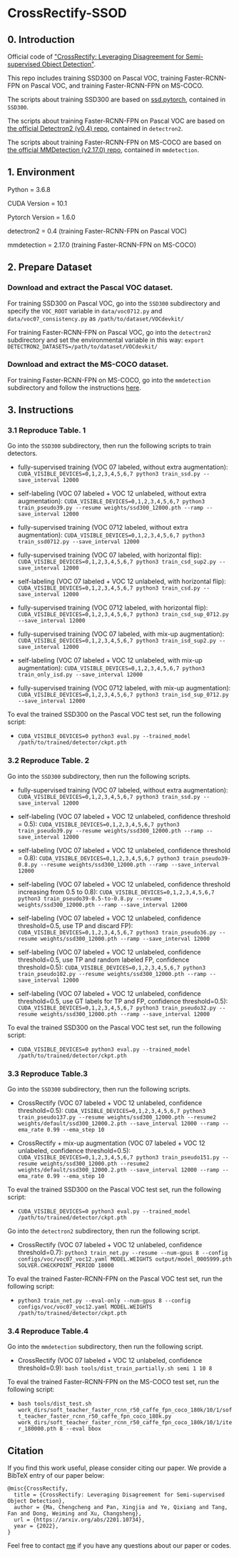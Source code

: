 # CrossRectify-SSOD
## 0. Introduction
Official code of ["CrossRectify: Leveraging Disagreement for Semi-supervised Object Detection"](https://arxiv.org/abs/2201.10734).

This repo includes training SSD300 on Pascal VOC, training Faster-RCNN-FPN on Pascal VOC, and training Faster-RCNN-FPN on MS-COCO.

The scripts about training SSD300 are based on [ssd.pytorch](https://github.com/amdegroot/ssd.pytorch/), contained in ```SSD300```.

The scripts about training Faster-RCNN-FPN on Pascal VOC are based on [the official Detectron2 (v0.4) repo](https://github.com/facebookresearch/detectron2/tree/v0.4/), contained in ```detectron2```.

The scripts about training Faster-RCNN-FPN on MS-COCO are based on [the official MMDetection (v2.17.0) repo](https://github.com/open-mmlab/mmdetection/tree/v2.17.0/), contained in ```mmdetection```.

## 1. Environment
Python = 3.6.8

CUDA Version = 10.1

Pytorch Version = 1.6.0

detectron2 = 0.4 (training Faster-RCNN-FPN on Pascal VOC)

mmdetection = 2.17.0 (training Faster-RCNN-FPN on MS-COCO)

## 2. Prepare Dataset

### Download and extract the Pascal VOC dataset.
For training SSD300 on Pascal VOC, go into the ```SSD300``` subdirectory and specify the ```VOC_ROOT``` variable in ```data/voc0712.py``` and ```data/voc07_consistency.py``` as ```/path/to/dataset/VOCdevkit/```

For training Faster-RCNN-FPN on Pascal VOC, go into the ```detectron2``` subdirectory and set the environmental variable in this way: ```export DETECTRON2_DATASETS=/path/to/dataset/VOCdevkit/```

### Download and extract the MS-COCO dataset.
For training Faster-RCNN-FPN on MS-COCO, go into the ```mmdetection``` subdirectory and follow the instructions [here](https://github.com/microsoft/SoftTeacher/blob/main/README.md#data-preparation).

## 3. Instructions
### 3.1 Reproduce Table. 1
Go into the ```SSD300``` subdirectory, then run the following scripts to train detectors.

- fully-supervised training (VOC 07 labeled, without extra augmentation): ```CUDA_VISIBLE_DEVICES=0,1,2,3,4,5,6,7 python3 train_ssd.py --save_interval 12000```

- self-labeling (VOC 07 labeled + VOC 12 unlabeled, without extra augmentation):
```CUDA_VISIBLE_DEVICES=0,1,2,3,4,5,6,7 python3 train_pseudo39.py --resume weights/ssd300_12000.pth --ramp --save_interval 12000```

- fully-supervised training (VOC 0712 labeled, without extra augmentation):
```CUDA_VISIBLE_DEVICES=0,1,2,3,4,5,6,7 python3 train_ssd0712.py --save_interval 12000```

- fully-supervised training (VOC 07 labeled, with horizontal flip):
```CUDA_VISIBLE_DEVICES=0,1,2,3,4,5,6,7 python3 train_csd_sup2.py --save_interval 12000```

- self-labeling (VOC 07 labeled + VOC 12 unlabeled, with horizontal flip):
```CUDA_VISIBLE_DEVICES=0,1,2,3,4,5,6,7 python3 train_csd.py --save_interval 12000```

- fully-supervised training (VOC 0712 labeled, with horizontal flip):
```CUDA_VISIBLE_DEVICES=0,1,2,3,4,5,6,7 python3 train_csd_sup_0712.py --save_interval 12000```

- fully-supervised training (VOC 07 labeled, with mix-up augmentation):
```CUDA_VISIBLE_DEVICES=0,1,2,3,4,5,6,7 python3 train_isd_sup2.py --save_interval 12000```

- self-labeling (VOC 07 labeled + VOC 12 unlabeled, with mix-up augmentation):
```CUDA_VISIBLE_DEVICES=0,1,2,3,4,5,6,7 python3 train_only_isd.py --save_interval 12000```

- fully-supervised training (VOC 0712 labeled, with mix-up augmentation):
```CUDA_VISIBLE_DEVICES=0,1,2,3,4,5,6,7 python3 train_isd_sup_0712.py --save_interval 12000```

To eval the trained SSD300 on the Pascal VOC test set, run the following script:
- ```CUDA_VISIBLE_DEVICES=0 python3 eval.py --trained_model /path/to/trained/detector/ckpt.pth```

### 3.2 Reproduce Table. 2
Go into the ```SSD300``` subdirectory, then run the following scripts.

- fully-supervised training (VOC 07 labeled, without extra augmentation):
```CUDA_VISIBLE_DEVICES=0,1,2,3,4,5,6,7 python3 train_ssd.py --save_interval 12000```

- self-labeling (VOC 07 labeled + VOC 12 unlabeled, confidence threshold = 0.5):
```CUDA_VISIBLE_DEVICES=0,1,2,3,4,5,6,7 python3 train_pseudo39.py --resume weights/ssd300_12000.pth --ramp --save_interval 12000```

- self-labeling (VOC 07 labeled + VOC 12 unlabeled, confidence threshold = 0.8):
```CUDA_VISIBLE_DEVICES=0,1,2,3,4,5,6,7 python3 train_pseudo39-0.8.py --resume weights/ssd300_12000.pth --ramp --save_interval 12000```

- self-labeling (VOC 07 labeled + VOC 12 unlabeled, confidence threshold increasing from 0.5 to 0.8):
```CUDA_VISIBLE_DEVICES=0,1,2,3,4,5,6,7 python3 train_pseudo39-0.5-to-0.8.py --resume weights/ssd300_12000.pth --ramp --save_interval 12000```

- self-labeling (VOC 07 labeled + VOC 12 unlabeled, confidence threshold=0.5, use TP and discard FP):
```CUDA_VISIBLE_DEVICES=0,1,2,3,4,5,6,7 python3 train_pseudo36.py --resume weights/ssd300_12000.pth --ramp --save_interval 12000```

- self-labeling (VOC 07 labeled + VOC 12 unlabeled, confidence threshold=0.5, use TP and random labeled FP, confidence threshold=0.5):
```CUDA_VISIBLE_DEVICES=0,1,2,3,4,5,6,7 python3 train_pseudo102.py --resume weights/ssd300_12000.pth --ramp --save_interval 12000```

- self-labeling (VOC 07 labeled + VOC 12 unlabeled, confidence threshold=0.5, use GT labels for TP and FP, confidence threshold=0.5):
```CUDA_VISIBLE_DEVICES=0,1,2,3,4,5,6,7 python3 train_pseudo32.py --resume weights/ssd300_12000.pth --ramp --save_interval 12000```

To eval the trained SSD300 on the Pascal VOC test set, run the following script:
- ```CUDA_VISIBLE_DEVICES=0 python3 eval.py --trained_model /path/to/trained/detector/ckpt.pth```


### 3.3 Reproduce Table.3
Go into the ```SSD300``` subdirectory, then run the following scripts.

- CrossRectify (VOC 07 labeled + VOC 12 unlabeled, confidence threshold=0.5):
```CUDA_VISIBLE_DEVICES=0,1,2,3,4,5,6,7 python3 train_pseudo137.py --resume weights/ssd300_12000.pth --resume2 weights/default/ssd300_12000.2.pth --save_interval 12000 --ramp --ema_rate 0.99 --ema_step 10```

- CrossRectify + mix-up augmentation (VOC 07 labeled + VOC 12 unlabeled, confidence threshold=0.5):
```CUDA_VISIBLE_DEVICES=0,1,2,3,4,5,6,7 python3 train_pseudo151.py --resume weights/ssd300_12000.pth --resume2 weights/default/ssd300_12000.2.pth --save_interval 12000 --ramp --ema_rate 0.99 --ema_step 10```


To eval the trained SSD300 on the Pascal VOC test set, run the following script:
- ```CUDA_VISIBLE_DEVICES=0 python3 eval.py --trained_model /path/to/trained/detector/ckpt.pth```


Go into the ```detectron2``` subdirectory, then run the following script.

- CrossRectify (VOC 07 labeled + VOC 12 unlabeled, confidence threshold=0.7):
```python3 train_net.py --resume --num-gpus 8 --config configs/voc/voc07_voc12.yaml MODEL.WEIGHTS output/model_0005999.pth SOLVER.CHECKPOINT_PERIOD 18000```


To eval the trained Faster-RCNN-FPN on the Pascal VOC test set, run the following script:
- ```python3 train_net.py --eval-only --num-gpus 8 --config configs/voc/voc07_voc12.yaml MODEL.WEIGHTS /path/to/trained/detector/ckpt.pth```



### 3.4 Reproduce Table.4
Go into the ```mmdetection``` subdirectory, then run the following script.

- CrossRectify (VOC 07 labeled + VOC 12 unlabeled, confidence threshold=0.9):
```bash tools/dist_train_partially.sh semi 1 10 8```

To eval the trained Faster-RCNN-FPN on the MS-COCO test set, run the following script:
- ```bash tools/dist_test.sh work_dirs/soft_teacher_faster_rcnn_r50_caffe_fpn_coco_180k/10/1/soft_teacher_faster_rcnn_r50_caffe_fpn_coco_180k.py work_dirs/soft_teacher_faster_rcnn_r50_caffe_fpn_coco_180k/10/1/iter_180000.pth 8 --eval bbox```


## Citation
If you find this work useful, please consider citing our paper. We provide a BibTeX entry of our paper below:
```
@misc{CrossRectify,
  title = {CrossRectify: Leveraging Disagreement for Semi-supervised Object Detection},
  author = {Ma, Chengcheng and Pan, Xingjia and Ye, Qixiang and Tang, Fan and Dong, Weiming and Xu, Changsheng},
  url = {https://arxiv.org/abs/2201.10734},
  year = {2022},
}
```
Feel free to contact [me](machengcheng2016@gmail.com) if you have any questions about our paper or codes.
